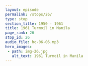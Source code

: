 ```yaml
---
layout: episode
permalink: /stops/26/
type: stop
section_title: 1950 - 1961
title: 1961 Turmoil in Manila
page_rank: 26
stop_id: 26
audio_file: hc-06-06.mp3
hero_images:
 - path: img-26.jpg
   alt_text: 1961 Turmoil in Manila
---
```


<!--- TRANSCRIPT
Yet, as God was working, the enemy was also fiercely active. During the appointment of the elders, the two senior co-workers, Brothers Meek and Wu, who had previously served as elders, were not reappointed. 

Eventually, they became dissenting ones and led opposition against Brother Lee. In 1961, turmoil erupted in the church in Manila, leading to days of chaos. The dissenting ones wrote on a long bench in the meeting hall: “Down with the four elders; cast out Witness Lee.” 

One morning in August 1961, an elder who usually attended morning watch at the meeting hall found four security personnel standing guard, with a notice posted on the door declaring that no one without the express permission of the Board of Trustees could enter. The meeting hall had been taken over. The four new elders urgently sent a telegram to Brother Lee in Taiwan to inform him of the situation. At that moment, Brother Lee pondered, “Will there be any result of my sowing, planting, and watering there for the past eleven years?” During the period from 1950 to 1960, he had spent one-third of his time in Manila and two-thirds in Taipei.
-->